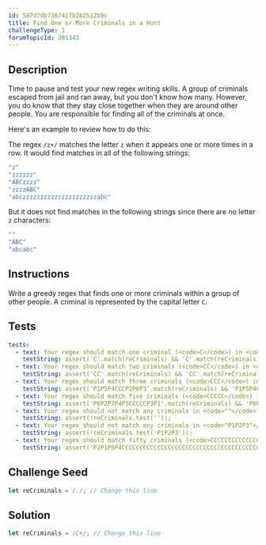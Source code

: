 ```yaml
---
id: 587d7db7367417b2b2512b9c
title: Find One or More Criminals in a Hunt
challengeType: 1
forumTopicId: 301343
---
```


## Description

<section id='description'>

Time to pause and test your new regex writing skills. A group of criminals escaped from jail and ran away, but you don't know how many. However, you do know that they stay close together when they are around other people. You are responsible for finding all of the criminals at once.

Here's an example to review how to do this:

The regex `/z+/` matches the letter `z` when it appears one or more times in a row. It would find matches in all of the following strings:

```js
"z"
"zzzzzz"
"ABCzzzz"
"zzzzABC"
"abczzzzzzzzzzzzzzzzzzzzzabc"
```

But it does not find matches in the following strings since there are no letter `z` characters:

```js
""
"ABC"
"abcabc"
```

</section>

## Instructions

<section id='instructions'>

Write a greedy regex that finds one or more criminals within a group of other people. A criminal is represented by the capital letter `C`.

</section>

## Tests

<section id='tests'>

```yml
tests:
  - text: Your regex should match one criminal (<code>C</code>) in <code>"C"</code>
    testString: assert('C'.match(reCriminals) && 'C'.match(reCriminals)[0] == 'C');
  - text: Your regex should match two criminals (<code>CC</code>) in <code>"CC"</code>
    testString: assert('CC'.match(reCriminals) && 'CC'.match(reCriminals)[0] == 'CC');
  - text: Your regex should match three criminals (<code>CCC</code>) in <code>"P1P5P4CCCP2P6P3"</code>
    testString: assert('P1P5P4CCCP2P6P3'.match(reCriminals) && 'P1P5P4CCCP2P6P3'.match(reCriminals)[0] == 'CCC');
  - text: Your regex should match five criminals (<code>CCCCC</code>) in <code>"P6P2P7P4P5CCCCCP3P1"</code>
    testString: assert('P6P2P7P4P5CCCCCP3P1'.match(reCriminals) && 'P6P2P7P4P5CCCCCP3P1'.match(reCriminals)[0] == 'CCCCC');
  - text: Your regex should not match any criminals in <code>""</code>
    testString: assert(!reCriminals.test(''));
  - text: Your regex should not match any criminals in <code>"P1P2P3"</code>
    testString: assert(!reCriminals.test('P1P2P3'));
  - text: Your regex should match fifty criminals (<code>CCCCCCCCCCCCCCCCCCCCCCCCCCCCCCCCCCCCCCCCCCCCCCCCCC</code>) in <code>"P2P1P5P4CCCCCCCCCCCCCCCCCCCCCCCCCCCCCCCCCCCCCCCCCCCCCCCCCCP3"</code>.
    testString: assert('P2P1P5P4CCCCCCCCCCCCCCCCCCCCCCCCCCCCCCCCCCCCCCCCCCCCCCCCCCP3'.match(reCriminals) && 'P2P1P5P4CCCCCCCCCCCCCCCCCCCCCCCCCCCCCCCCCCCCCCCCCCCCCCCCCCP3'.match(reCriminals)[0] == "CCCCCCCCCCCCCCCCCCCCCCCCCCCCCCCCCCCCCCCCCCCCCCCCCC");

```

</section>

## Challenge Seed

<section id='challengeSeed'>

<div id='js-seed'>

```js
let reCriminals = /./; // Change this line

```

</div>

</section>

## Solution

<section id='solution'>

```js
let reCriminals = /C+/; // Change this line
```

</section>
